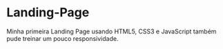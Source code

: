 # Landing-Page
Minha primeira Landing Page usando HTML5, CSS3 e JavaScript
também pude treinar um pouco responsividade.
